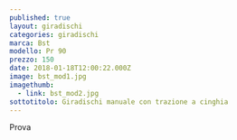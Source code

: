 ```yaml
---
published: true
layout: giradischi
categories: giradischi
marca: Bst
modello: Pr 90
prezzo: 150
date: 2018-01-18T12:00:22.000Z
image: bst_mod1.jpg
imagethumb:
  - link: bst_mod2.jpg
sottotitolo: Giradischi manuale con trazione a cinghia
---
```

Prova
